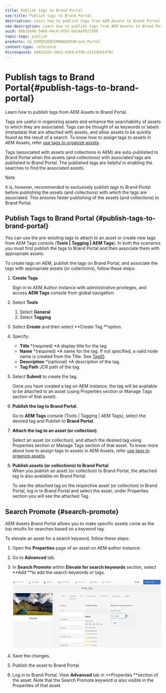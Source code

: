 ```yaml
---
title: Publish tags to Brand Portal
seo-title: Publish tags to Brand Portal
description: Learn how to publish tags from AEM Assets to Brand Portal.
seo-description: Learn how to publish tags from AEM Assets to Brand Portal.
uuid: 88b32648-54b6-44c6-8fb7-bb24af827566
topic-tags: publish
products: SG_EXPERIENCEMANAGER/Brand_Portal
content-type: reference
discoiquuid: e8421d25-18e3-41b4-bf98-a152db81470c
---
```


# Publish tags to Brand Portal{#publish-tags-to-brand-portal}

Learn how to publish tags from AEM Assets to Brand Portal.

Tags are useful in organizing assets and enhance the searchability of assets to which they are associated. Tags can be thought of as keywords or labels (metadata) that are attached with assets, and allow assets to be quickly found as the result of a search. To know how to assign tags to assets in AEM Assets, refer [use tags to organize assets](https://helpx.adobe.com/experience-manager/6-4/assets/using/organize-assets#Usetagstoorganizeassets.html).

Tags (associated with assets and collections in AEM) are auto-published to Brand Portal when the assets (and collections) with associated tags are published to Brand Portal. The published tags are helpful in enabling the searches to find the associated assets.

>[!NOTE]
>
>It is, however, recommended to exclusively publish tags to Brand Portal before publishing the assets (and collections) with which the tags are associated. This ensures faster publishing of the assets (and collections) to Brand Portal.

## Publish Tags to Brand Portal {#publish-tags-to-brand-portal}

You can use the pre-existing tags to attach to an asset or create new tags from AEM Tags console (**Tools | Tagging | AEM Tags**). In both the scenarios you must first publish the tags to Brand Portal and then associate them with appropriate assets.

To create tags on AEM, publish the tags on Brand Portal, and associate the tags with appropriate assets (or collections), follow these steps:

1. **Create Tags**

   Sign in to AEM Author instance with administrative privileges, and access **AEM Tags** console from global navigation:

1. Select **Tools**

   1. Select **General**
   1. Select **Tagging**

1. Select **Create** and then select **Create Tag **option.
1. Specify:

   * **Title**
     *(required) *A display title for the tag.
   * **Name**
     *(required) *A name for the tag. If not specified, a valid node name is created from the Title. See [TagID](https://helpx.adobe.com/experience-manager/6-4/sites/developing/using/framework.html#TagID).
   * **Description**
     *(optional) *A description of the tag.  
   * **Tag Path**
     JCR path of the tag.

1. Select **Submit** to create the tag.

   Once you have created a tag on AEM instance, the tag will be available to be attached to an asset (using Properties section or Manage Tags section of that asset).

1. **Publish the tag to Brand Portal**.

   Go to **AEM Tags** console (Tools | Tagging | AEM Tags), select the desired tag and Publish to **Brand Portal**.

1. **Attach the tag to an asset (or collection)**.

   Select an asset (or collection), and attach the desired tag using Properties section or Manage Tags section of that asset. To know more about how to assign tags to assets in AEM Assets, refer [use tags to organize assets](https://helpx.adobe.com/experience-manager/6-4/assets/using/organize-assets.html#Usetagstoorganizeassets).

1. **Publish assets (or collections) to Brand Portal**.  
   When you publish an asset (or collection) to Brand Portal, the attached tag is also available on Brand Portal.

   To see the attached tag on the respective asset (or collection) in Brand Portal, log in to Brand Portal and select the asset, under Properties section you will see the attached Tag.

## Search Promote {#search-promote}

AEM Assets Brand Portal allows you to make specific assets come as the top results for searches based on a keyword tag.

To elevate an asset for a search keyword, follow these steps:

1. Open the **Properties** page of an asset on AEM author instance.
1. Go to **Advanced** tab.
1. In **Search Promote** within **Elevate for search keywords** section, select **Add **to add the search keywords or tags.

   ![](assets/Search-Promote.png)

1. Save the changes.
1. Publish the asset to Brand Portal.
1. Log in to Brand Portal. View **Advanced** tab in **Properties **section of the asset. Note that the Search Promote keyword is also visible in the Properties of that asset.
